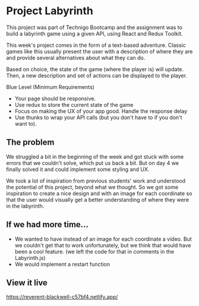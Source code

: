# Project Labyrinth

This project was part of Technigo Bootcamp and the assignment was to build a labyrinth game using a given API, using React and Redux Toolkit.

This week's project comes in the form of a text-based adventure. Classic games like this usually present the user with a description of where they are and provide several alternatives about what they can do.

Based on choice, the state of the game (where the player is) will update. Then, a new description and set of actions can be displayed to the player.

Blue Level (Minimum Requirements)

- Your page should be responsive.
- Use redux to store the current state of the game
- Focus on making the UX of your app good. Handle the response delay
- Use thunks to wrap your API calls (but you don't have to if you don't want to).

## The problem

We struggled a bit in the beginning of the week and got stuck with some errors that we couldn't solve, which put us back a bit. But on day 4 we finally solved it and could implement some styling and UX.

We took a lot of inspiration from previous students' work and understood the potential of this project, beyond what we thought. So we got some inspiration to create a nice design and with an image for each coordinate so that the user would visually get a better understanding of where they were in the labyrinth.

## If we had more time...

- We wanted to have instead of an image for each coordinate a video. But we couldn't get that to work unfortunately, but we think that would have been a cool feature. (we left the code for that in comments in the Labyrinth.js)
- We would implement a restart function

## View it live

https://reverent-blackwell-c57bf4.netlify.app/
